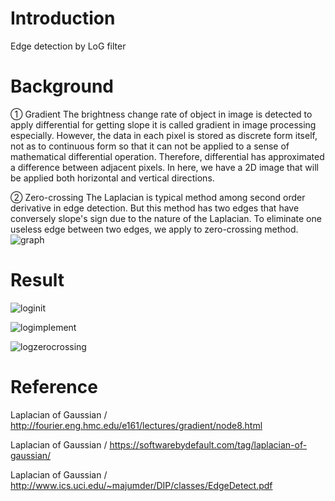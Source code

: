 # Introduction

Edge detection by LoG filter

# Background

① Gradient The brightness change rate of object in image is detected to apply differential for getting slope it is called gradient in image processing especially. However, the data in each pixel is stored as discrete form itself, not as to continuous form so that it can not be applied to a sense of mathematical differential operation. Therefore, differential has approximated a difference between adjacent pixels. In here, we have a 2D image that will be applied both horizontal and vertical directions.

② Zero-crossing The Laplacian is typical method among second order derivative in edge detection. But this method has two edges that have conversely slope's sign due to the nature of the Laplacian. To eliminate one useless edge between two edges, we apply to zero-crossing method. ![graph](https://cloud.githubusercontent.com/assets/20148930/23981664/9fbe5cca-0a4b-11e7-9346-097eaf80a057.JPG)

# Result

![loginit](https://cloud.githubusercontent.com/assets/20148930/23981591/05044a96-0a4b-11e7-9bcd-42c0142d1b1d.png)

![logimplement](https://cloud.githubusercontent.com/assets/20148930/23981592/0505853c-0a4b-11e7-8f30-f8ac97eae442.png)

![logzerocrossing](https://cloud.githubusercontent.com/assets/20148930/23981594/08636366-0a4b-11e7-9a5b-183745d5766f.png)

# Reference

Laplacian of Gaussian / <http://fourier.eng.hmc.edu/e161/lectures/gradient/node8.html>

Laplacian of Gaussian / <https://softwarebydefault.com/tag/laplacian-of-gaussian/>

Laplacian of Gaussian / <http://www.ics.uci.edu/~majumder/DIP/classes/EdgeDetect.pdf>
